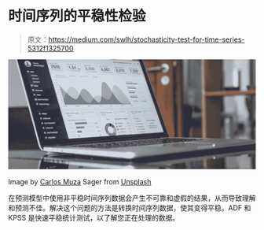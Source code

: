 # 时间序列的平稳性检验

> 原文：<https://medium.com/swlh/stochasticity-test-for-time-series-5312f1325700>

![](img/635810dbea45e69c0948c7f573d093c2.png)

Image by [Carlos Muza](https://unsplash.com/@kmuza) Sager from [Unsplash](https://unsplash.com/)

在预测模型中使用非平稳时间序列数据会产生不可靠和虚假的结果，从而导致理解和预测不佳。解决这个问题的方法是转换时间序列数据，使其变得平稳。ADF 和 KPSS 是快速平稳统计测试，以了解您正在处理的数据。